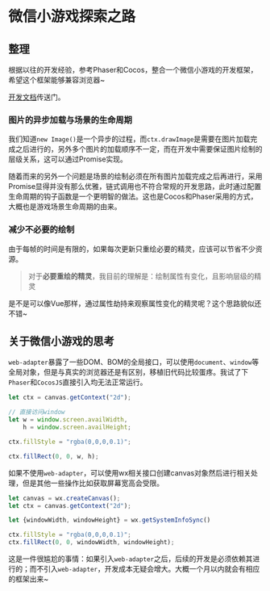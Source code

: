 微信小游戏探索之路
=== 

## 整理
根据以往的开发经验，参考Phaser和Cocos，整合一个微信小游戏的开发框架，希望这个框架能够兼容浏览器~

[开发文档](./doc.md)传送门。

### 图片的异步加载与场景的生命周期
我们知道`new Image()`是一个异步的过程，而`ctx.drawImage`是需要在图片加载完成之后进行的，另外多个图片的加载顺序不一定，而在开发中需要保证图片绘制的层级关系，这可以通过Promise实现。

随着而来的另外一个问题是场景的绘制必须在所有图片加载完成之后再进行，采用Promise显得并没有那么优雅，链式调用也不符合常规的开发思路，此时通过配置生命周期的钩子函数是一个更明智的做法。这也是Cocos和Phaser采用的方式，大概也是游戏场景生命周期的由来。

### 减少不必要的绘制
由于每帧的时间是有限的，如果每次更新只重绘必要的精灵，应该可以节省不少资源。
> 对于**必要重绘的精灵**，我目前的理解是：绘制属性有变化，且影响层级的精灵

是不是可以像Vue那样，通过属性劫持来观察属性变化的精灵呢？这个思路貌似还不错~

## 关于微信小游戏的思考
`web-adapter`暴露了一些DOM、BOM的全局接口，可以使用`document`、`window`等全局对象，但是与真实的浏览器还是有区别，移植旧代码比较蛋疼。我试了下`Phaser`和`CocosJS`直接引入均无法正常运行。

```js
let ctx = canvas.getContext("2d");

// 直接访问window
let w = window.screen.availWidth,
    h = window.screen.availHeight;

ctx.fillStyle = "rgba(0,0,0,0.1)";

ctx.fillRect(0, 0, w, h);
```

如果不使用`web-adapter`，可以使用wx相关接口创建canvas对象然后进行相关处理，但是其他一些操作比如获取屏幕宽高会受限。
```js
let canvas = wx.createCanvas();
let ctx = canvas.getContext("2d");

let {windowWidth, windowHeight} = wx.getSystemInfoSync()

ctx.fillStyle = "rgba(0,0,0,0.1)";
ctx.fillRect(0, 0, windowWidth, windowHeight);
```

这是一件很尴尬的事情：如果引入`web-adapter`之后，后续的开发是必须依赖其进行的；而不引入`web-adapter`，开发成本无疑会增大。大概一个月以内就会有相应的框架出来~

